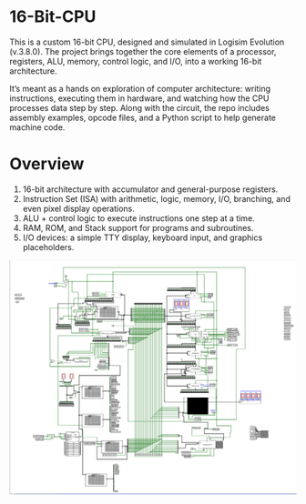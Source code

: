 # 16-Bit-CPU
This is a custom 16-bit CPU, designed and simulated in Logisim Evolution (v.3.8.0).
The project brings together the core elements of a processor, registers, ALU, memory, control logic, and I/O, into a working 16-bit architecture.

It’s meant as a hands on exploration of computer architecture: writing instructions, executing them in hardware, and watching how the CPU processes data step by step. Along with the circuit, the repo includes assembly examples, opcode files, and a Python script to help generate machine code.

# Overview
1. 16-bit architecture with accumulator and general-purpose registers.
2. Instruction Set (ISA) with arithmetic, logic, memory, I/O, branching, and even pixel display operations.
3. ALU + control logic to execute instructions one step at a time.
4. RAM, ROM, and Stack support for programs and subroutines.
5. I/O devices: a simple TTY display, keyboard input, and graphics placeholders.

![16-bit CPU Circuit](images/16%20Bit%20CPU.png)

